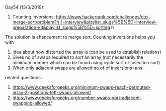 Day54 (13/3/2019): 

1. Counting Inversions: https://www.hackerrank.com/challenges/ctci-merge-sort/problem?h_l=interview&playlist_slugs%5B%5D=interview-preparation-kit&playlist_slugs%5B%5D=sorting 
h


The solution is ehancement to merge sort. Counting inversions helps you with
1. Idea about how distorted the array is (can be used to establish relations)
2. Gives no.of swaps required to sort an array (not necessarily the minimum number which can be found using cycle sort or selection sort)
3. When only adjacent swaps are allowed no.of of inversions=ans.

related questions: 
1. https://www.geeksforgeeks.org/minimum-swaps-reach-permuted-array-2-positions-left-swaps-allowed/
2. https://www.geeksforgeeks.org/number-swaps-sort-adjacent-swapping-allowed/
